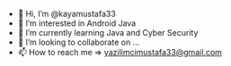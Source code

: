 - 👋 Hi, I’m @kayamustafa33
- 👀 I’m interested in Android Java
- 🌱 I’m currently learning Java and Cyber Security
- 💞️ I’m looking to collaborate on ...
- 📫 How to reach me => yazilimcimustafa33@gmail.com

<!---
kayamustafa33/kayamustafa33 is a ✨ special ✨ repository because its `README.md` (this file) appears on your GitHub profile.
You can click the Preview link to take a look at your changes.
--->
